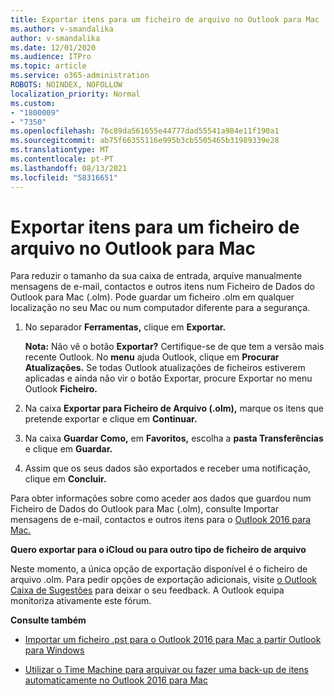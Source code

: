 ```yaml
---
title: Exportar itens para um ficheiro de arquivo no Outlook para Mac
ms.author: v-smandalika
author: v-smandalika
ms.date: 12/01/2020
ms.audience: ITPro
ms.topic: article
ms.service: o365-administration
ROBOTS: NOINDEX, NOFOLLOW
localization_priority: Normal
ms.custom:
- "1800009"
- "7350"
ms.openlocfilehash: 76c89da561655e44777dad55541a984e11f190a1
ms.sourcegitcommit: ab75f66355116e995b3cb5505465b31989339e28
ms.translationtype: MT
ms.contentlocale: pt-PT
ms.lasthandoff: 08/13/2021
ms.locfileid: "58316651"
---
```

# <a name="export-items-to-an-archive-file-in-outlook-for-mac"></a>Exportar itens para um ficheiro de arquivo no Outlook para Mac

Para reduzir o tamanho da sua caixa de entrada, arquive manualmente mensagens de e-mail, contactos e outros itens num Ficheiro de Dados do Outlook para Mac (.olm). Pode guardar um ficheiro .olm em qualquer localização no seu Mac ou num computador diferente para a segurança.

1. No separador **Ferramentas,** clique em **Exportar.**

    **Nota:** Não vê o botão **Exportar?** Certifique-se de que tem a versão mais recente Outlook. No **menu** ajuda Outlook, clique em **Procurar Atualizações.** Se todas Outlook atualizações de ficheiros estiverem aplicadas e ainda  não vir o botão Exportar, procure Exportar no menu Outlook **Ficheiro.** 

2. Na caixa **Exportar para Ficheiro de Arquivo (.olm),** marque os itens que pretende exportar e clique em **Continuar.**

3. Na caixa **Guardar Como,** em **Favoritos,** escolha a **pasta Transferências** e clique em **Guardar.**

4. Assim que os seus dados são exportados e receber uma notificação, clique em **Concluir.**

Para obter informações sobre como aceder aos dados que guardou num Ficheiro de Dados do Outlook para Mac (.olm), consulte Importar mensagens de e-mail, contactos e outros itens para o [Outlook 2016 para Mac.](https://support.microsoft.com/office/import-and-export-outlook-email-contacts-and-calendar-92577192-3881-4502-b79d-c3bbada6c8ef#ID0EAACAAA=macOS)

**Quero exportar para o iCloud ou para outro tipo de ficheiro de arquivo**

Neste momento, a única opção de exportação disponível é o ficheiro de arquivo .olm. Para pedir opções de exportação adicionais, visite [o Outlook Caixa de Sugestões](https://outlook.uservoice.com/) para deixar o seu feedback. A Outlook equipa monitoriza ativamente este fórum.

**Consulte também**

- [Importar um ficheiro .pst para o Outlook 2016 para Mac a partir Outlook para Windows](https://support.microsoft.com/office/import-a-pst-file-into-outlook-for-mac-from-outlook-for-windows-b4a6a1d6-94bb-4c85-a4fc-a83dc690e18c)

- [Utilizar o Time Machine para arquivar ou fazer uma back-up de itens automaticamente no Outlook 2016 para Mac](https://support.microsoft.com/office/automatically-archive-or-back-up-outlook-for-mac-items-441fcce5-2262-4b64-ac8c-fa949df989f5)
